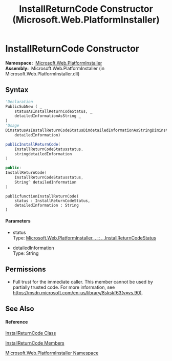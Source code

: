 ﻿---
title: InstallReturnCode Constructor  (Microsoft.Web.PlatformInstaller)
TOCTitle: InstallReturnCode Constructor
ms:assetid: M:Microsoft.Web.PlatformInstaller.InstallReturnCode.#ctor(Microsoft.Web.PlatformInstaller.InstallReturnCodeStatus,System.String)
ms:mtpsurl: https://msdn.microsoft.com/en-us/library/microsoft.web.platforminstaller.installreturncode.installreturncode(v=VS.90)
ms:contentKeyID: 22187108
ms.date: 05/02/2012
mtps_version: v=VS.90
f1_keywords:
- Microsoft.Web.PlatformInstaller.InstallReturnCode.InstallReturnCode
- Microsoft.Web.PlatformInstaller.InstallReturnCode.#ctor
dev_langs:
- CSharp
- JScript
- VB
- c++
api_location:
- Microsoft.Web.PlatformInstaller.dll
api_name:
- Microsoft.Web.PlatformInstaller.InstallReturnCode..ctor
api_type:
- Managed
topic_type:
- apiref
- kbSyntax
product_family_name: VS
ROBOTS: INDEX,FOLLOW
---

# InstallReturnCode Constructor

**Namespace:**  [Microsoft.Web.PlatformInstaller](microsoft-web-platforminstaller-namespace.md)  
**Assembly:**  Microsoft.Web.PlatformInstaller (in Microsoft.Web.PlatformInstaller.dll)

## Syntax

``` vb
'Declaration
PublicSubNew ( _
    statusAsInstallReturnCodeStatus, _
    detailedInformationAsString _
)
'Usage
DimstatusAsInstallReturnCodeStatusDimdetailedInformationAsStringDiminstanceAs NewInstallReturnCode(status, _
    detailedInformation)
```

``` csharp
publicInstallReturnCode(
    InstallReturnCodeStatusstatus,
    stringdetailedInformation
)
```

``` c++
public:
InstallReturnCode(
    InstallReturnCodeStatusstatus, 
    String^ detailedInformation
)
```

``` jscript
publicfunctionInstallReturnCode(
    status : InstallReturnCodeStatus, 
    detailedInformation : String
)
```

#### Parameters

  - status  
    Type: [Microsoft.Web.PlatformInstaller. . :: . .InstallReturnCodeStatus](installreturncodestatus-enumeration-microsoft-web-platforminstaller.md)  

<!-- end list -->

  - detailedInformation  
    Type: String  

## Permissions

  - Full trust for the immediate caller. This member cannot be used by partially trusted code. For more information, see <https://msdn.microsoft.com/en-us/library/8skskf63(v=vs.90)>.

## See Also

#### Reference

[InstallReturnCode Class](installreturncode-class-microsoft-web-platforminstaller.md)

[InstallReturnCode Members](installreturncode-members-microsoft-web-platforminstaller.md)

[Microsoft.Web.PlatformInstaller Namespace](microsoft-web-platforminstaller-namespace.md)

